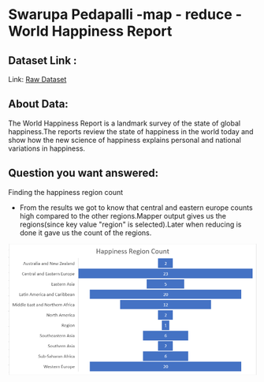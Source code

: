 # Swarupa Pedapalli -map - reduce - World Happiness Report
## Dataset Link :
Link: [Raw Dataset](https://www.kaggle.com/unsdsn/world-happiness)

## About Data:
The World Happiness Report is a landmark survey of the state of global happiness.The reports review the state of happiness in the world today and show how the new science of happiness explains personal and national variations in happiness.

## Question you want answered:
Finding the happiness region count
 - From the results we got to know that central and eastern europe counts high compared to the other regions.Mapper output gives us the regions(since key value "region" is selected).Later when reducing is done it gave us the count of the regions.


![Happiness Region Count](image/RegionCount.png)




